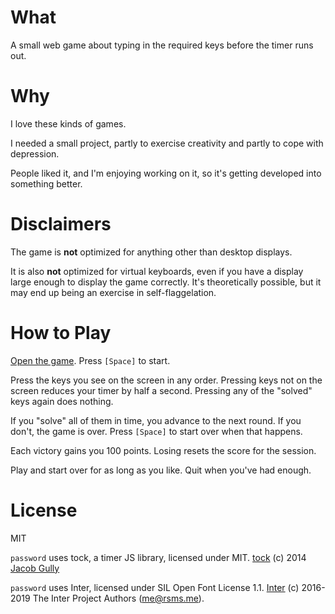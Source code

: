 # What

A small web game about typing in the required keys before the timer runs out.

# Why

I love these kinds of games.

I needed a small project, partly to exercise creativity and partly to cope with depression.

People liked it, and I'm enjoying working on it, so it's getting developed into something better.

# Disclaimers

The game is **not** optimized for anything other than desktop displays.

It is also **not** optimized for virtual keyboards, even if you have a display large enough to display the game correctly. It's theoretically possible, but it may end up being an exercise in self-flaggelation.

# How to Play

[Open the game](https://firebrandcoding.github.io/password). Press `[Space]` to start.

Press the keys you see on the screen in any order. Pressing keys not on the screen reduces your timer by half a second. Pressing any of the "solved" keys again does nothing.

If you "solve" all of them in time, you advance to the next round. If you don't, the game is over. Press `[Space]` to start over when that happens.

Each victory gains you 100 points. Losing resets the score for the session.

Play and start over for as long as you like. Quit when you've had enough.

# License

MIT

`password` uses tock, a timer JS library, licensed under MIT. [tock](https://github.com/mrchimp/tock) (c) 2014 [Jacob Gully](https://github.com/mrchimp)

`password` uses Inter, licensed under SIL Open Font License 1.1. [Inter](https://github.com/rsms/inter) (c) 2016-2019 The Inter Project Authors (me@rsms.me).